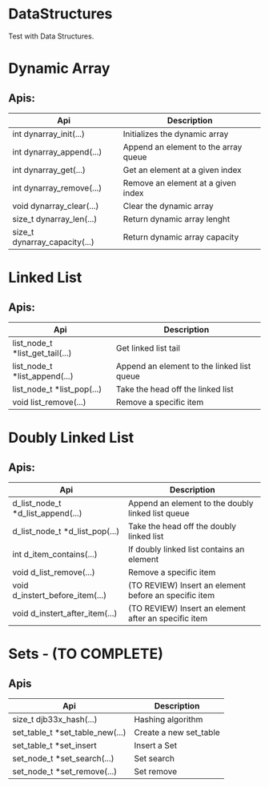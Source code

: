 # DataStructures
Test with Data Structures. 

# Dynamic Array
## Apis:
| Api | Description |
| ------------- | ------------- |
| int dynarray_init(...) | Initializes the dynamic array |
| int dynarray_append(...) | Append an element to the array queue |
| int dynarray_get(...) | Get an element at a given index |
| int dynarray_remove(...) | Remove an element at a given index |
| void dynarray_clear(...) | Clear the dynamic array |
| size_t dynarray_len(...) | Return dynamic array lenght |
| size_t dynarray_capacity(...) | Return dynamic array capacity |

# Linked List
## Apis:
| Api | Description |
| ------------- | ------------- |
| list_node_t *list_get_tail(...) | Get linked list tail |
| list_node_t *list_append(...) | Append an element to the linked list queue |
| list_node_t *list_pop(...) | Take the head off the linked list |
| void list_remove(...) | Remove a specific item |
 
# Doubly Linked List
## Apis:
| Api | Description |
| ------------- | ------------- |
| d_list_node_t *d_list_append(...) | Append an element to the doubly linked list queue |
| d_list_node_t *d_list_pop(...) | Take the head off the doubly linked list |
| int d_item_contains(...) | If doubly linked list contains an element |
| void d_list_remove(...) | Remove a specific item |
| void d_instert_before_item(...) | (TO REVIEW) Insert an element before an specific item |
| void d_instert_after_item(...) | (TO REVIEW) Insert an element after an specific item |

# Sets - (TO COMPLETE)
## Apis
| Api | Description |
| ------------- | ------------- |
| size_t djb33x_hash(...) | Hashing algorithm |
| set_table_t *set_table_new(...) | Create a new set_table |
| set_table_t *set_insert | Insert a Set |
| set_node_t *set_search(...) | Set search |
| set_node_t *set_remove(...) | Set remove |
